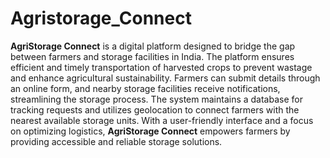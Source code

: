 # Agristorage_Connect
**AgriStorage Connect** is a digital platform designed to bridge the gap between farmers and storage facilities in India. The platform ensures efficient and timely transportation of harvested crops to prevent wastage and enhance agricultural sustainability. Farmers can submit details through an online form, and nearby storage facilities receive notifications, streamlining the storage process. The system maintains a database for tracking requests and utilizes geolocation to connect farmers with the nearest available storage units. With a user-friendly interface and a focus on optimizing logistics, **AgriStorage Connect** empowers farmers by providing accessible and reliable storage solutions.
